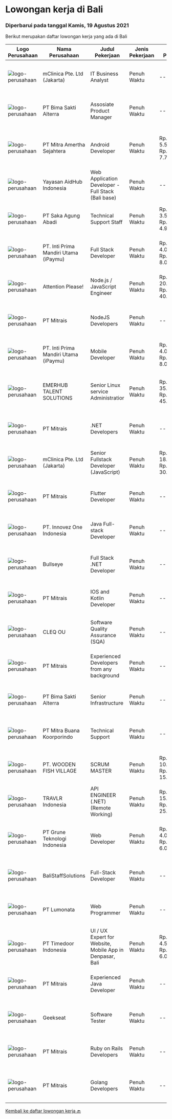 
  # Lowongan kerja di Bali

  ### Diperbarui pada tanggal Kamis, 19 Agustus 2021

  Berikut merupakan daftar lowongan kerja yang ada di Bali

  |Logo Perusahaan | Nama Perusahaan | Judul Pekerjaan | Jenis Pekerjaan | Gaji Pekerjaan | Lokasi | Deskripsi | Tanggal diunggah | Pranala |
  | -------------- | --------------- | --------------- | --------- | --------- | -------------- | ------- | ----------- | ----------- |
  |![logo-perusahaan](https://image-service-cdn.seek.com.au/7665bb5bd589f085f653b36d2f3cbccaf93e5953/ee4dce1061f3f616224767ad58cb2fc751b8d2dc)|mClinica Pte. Ltd (Jakarta)|IT Business Analyst|Penuh Waktu|---|Bali|mClinica is a fast-growing, venture backed, impact-driven technology organization whose mission is to build connect the world’s pharmacies and improve...|Selasa, 17 Agustus 2021|https://www.jobstreet.co.id/id/job/it-business-analyst-3602263?token=0~1a00ef89-7758-4f30-af07-7fe2e3551579&sectionRank=1&jobId=jobstreet-id-job-3602263|
|![logo-perusahaan](https://image-service-cdn.seek.com.au/3b449304b19b7a5909fe2d6166b69cb2e3dfc9ad/ee4dce1061f3f616224767ad58cb2fc751b8d2dc)|PT Bima Sakti Alterra|Assosiate Product Manager|Penuh Waktu|---|Denpasar|Job Description: Collaborate with UX team to ensure quality of the delivered product meet the good standard of design, user experience and features....|Rabu, 18 Agustus 2021|https://www.jobstreet.co.id/id/job/assosiate-product-manager-3596680?token=0~1a00ef89-7758-4f30-af07-7fe2e3551579&sectionRank=2&jobId=jobstreet-id-job-3596680|
|![logo-perusahaan](https://image-service-cdn.seek.com.au/36f0e259d21447326c545ed4ae03d7208f820c51/ee4dce1061f3f616224767ad58cb2fc751b8d2dc)|PT Mitra Amertha Sejahtera|Android Developer|Penuh Waktu|Rp. 5.500.000-Rp. 7.700.000|Jakarta Raya|Meval is looking for software engineer to help us make awesome, usable, and functional mobile application for our customer and sales team. You will...|Rabu, 18 Agustus 2021|https://www.jobstreet.co.id/id/job/android-developer-3595985?token=0~1a00ef89-7758-4f30-af07-7fe2e3551579&sectionRank=3&jobId=jobstreet-id-job-3595985|
|![logo-perusahaan](https://image-service-cdn.seek.com.au/9b692f209622949279e729a0faf85c537e22289b/ee4dce1061f3f616224767ad58cb2fc751b8d2dc)|Yayasan AidHub Indonesia|Web Application Developer - Full Stack (Bali base)|Penuh Waktu|---|Bali|Responsibilities: This role will report to the IT Manager Candidate must be able to manage the complete software development process of our platform...|Rabu, 18 Agustus 2021|https://www.jobstreet.co.id/id/job/web-application-developer-full-stack-bali-base-3592376?token=0~1a00ef89-7758-4f30-af07-7fe2e3551579&sectionRank=4&jobId=jobstreet-id-job-3592376|
|![logo-perusahaan](https://image-service-cdn.seek.com.au/b431eba4ca69990a517098dc7727c73e2517bdd4/ee4dce1061f3f616224767ad58cb2fc751b8d2dc)|PT Saka Agung Abadi|Technical Support Staff|Penuh Waktu|Rp. 3.500.000-Rp. 4.900.000|Denpasar|Kualifikasi :1. Memahami instalasi dan maintenance Server (Linux Server, Server Virtualization).2. Memiliki kemampuan untuk memperbaiki jaringan.3....|Senin, 16 Agustus 2021|https://www.jobstreet.co.id/id/job/technical-support-staff-3601666?token=0~1a00ef89-7758-4f30-af07-7fe2e3551579&sectionRank=5&jobId=jobstreet-id-job-3601666|
|![logo-perusahaan](https://image-service-cdn.seek.com.au/3cfcf3b08437c3b9e8bce9eefde4d326596fb58a/ee4dce1061f3f616224767ad58cb2fc751b8d2dc)|PT. Inti Prima Mandiri Utama (iPaymu)|Full Stack Developer|Penuh Waktu|Rp. 4.000.000-Rp. 8.000.000|Denpasar|Kami memerlukan Tim Full Stack Developer dengan kemampuan sebagai berikut:  Menguasai Laravel Framework Bisa bekerja dalam TIM Bisa bekerja dalam...|Selasa, 17 Agustus 2021|https://www.jobstreet.co.id/id/job/full-stack-developer-3591309?token=0~1a00ef89-7758-4f30-af07-7fe2e3551579&sectionRank=6&jobId=jobstreet-id-job-3591309|
|![logo-perusahaan](https://image-service-cdn.seek.com.au/978cfd1b2ac8a8b1bac0aa11650bb3f2383c8744/ee4dce1061f3f616224767ad58cb2fc751b8d2dc)|Attention Please!|Node.js / JavaScript Engineer|Penuh Waktu|Rp. 20.000.000-Rp. 40.000.000|Bali|Seniority: SeniorJob Type: Full TimeAs a JavaScript Backend Engineer, you will create scalable backend features according to user stories in the whole...|Rabu, 18 Agustus 2021|https://www.jobstreet.co.id/id/job/node-js-javascript-engineer-3592073?token=0~1a00ef89-7758-4f30-af07-7fe2e3551579&sectionRank=7&jobId=jobstreet-id-job-3592073|
|![logo-perusahaan](https://image-service-cdn.seek.com.au/969b0c47f133a1e0155056a5d964c63953dd6304/ee4dce1061f3f616224767ad58cb2fc751b8d2dc)|PT Mitrais|NodeJS Developers|Penuh Waktu|---|Bali|Build your Career with Mitrais! We're urgently looking for experienced NodeJS Developers to be part of our team for an immediate start.Our client is a...|Senin, 16 Agustus 2021|https://www.jobstreet.co.id/id/job/nodejs-developers-3601182?token=0~1a00ef89-7758-4f30-af07-7fe2e3551579&sectionRank=8&jobId=jobstreet-id-job-3601182|
|![logo-perusahaan](https://image-service-cdn.seek.com.au/3cfcf3b08437c3b9e8bce9eefde4d326596fb58a/ee4dce1061f3f616224767ad58cb2fc751b8d2dc)|PT. Inti Prima Mandiri Utama (iPaymu)|Mobile Developer|Penuh Waktu|Rp. 4.000.000-Rp. 8.000.000|Denpasar|Kami memerlukan Tim Developer dengan kemampuan sebagai berikut: Menguasai ReactNative Bisa bekerja dalam TIM Bisa bekerja dalam DEADLINE Supel &amp;...|Selasa, 17 Agustus 2021|https://www.jobstreet.co.id/id/job/mobile-developer-3591310?token=0~1a00ef89-7758-4f30-af07-7fe2e3551579&sectionRank=9&jobId=jobstreet-id-job-3591310|
|![logo-perusahaan](https://image-service-cdn.seek.com.au/956863e93e04787db617ea3231d4e0793b12d127/ee4dce1061f3f616224767ad58cb2fc751b8d2dc)|EMERHUB TALENT SOLUTIONS|Senior Linux service Administratior|Penuh Waktu|Rp. 35.000.000-Rp. 45.000.000|Seminyak|Our Client based in the UK, provide instant WordPress technical support. They also provide bespoke web hosting &amp; expert management for thousands...|Kamis, 19 Agustus 2021|https://www.jobstreet.co.id/id/job/senior-linux-service-administratior-3603618?token=0~1a00ef89-7758-4f30-af07-7fe2e3551579&sectionRank=10&jobId=jobstreet-id-job-3603618|
|![logo-perusahaan](https://image-service-cdn.seek.com.au/969b0c47f133a1e0155056a5d964c63953dd6304/ee4dce1061f3f616224767ad58cb2fc751b8d2dc)|PT Mitrais|.NET Developers|Penuh Waktu|---|Denpasar|Build your Career with Mitrais !  We're looking for experienced .NET Software Engineers to be part of our team.  What will you be doing ?  Coding high...|Senin, 16 Agustus 2021|https://www.jobstreet.co.id/id/job/net-developers-3601200?token=0~1a00ef89-7758-4f30-af07-7fe2e3551579&sectionRank=11&jobId=jobstreet-id-job-3601200|
|![logo-perusahaan](https://image-service-cdn.seek.com.au/7665bb5bd589f085f653b36d2f3cbccaf93e5953/ee4dce1061f3f616224767ad58cb2fc751b8d2dc)|mClinica Pte. Ltd (Jakarta)|Senior Fullstack Developer (JavaScript)|Penuh Waktu|Rp. 18.000.000-Rp. 30.000.000|Bali|mClinica is hiring for a Senior Fullstack Developer to serve our clients in Southeast Asia and support our growth regionally and globally. We are...|Rabu, 18 Agustus 2021|https://www.jobstreet.co.id/id/job/senior-fullstack-developer-javascript-3596671?token=0~1a00ef89-7758-4f30-af07-7fe2e3551579&sectionRank=12&jobId=jobstreet-id-job-3596671|
|![logo-perusahaan](https://image-service-cdn.seek.com.au/969b0c47f133a1e0155056a5d964c63953dd6304/ee4dce1061f3f616224767ad58cb2fc751b8d2dc)|PT Mitrais|Flutter Developer|Penuh Waktu|---|Bali|Build your Career with Mitrais !  We're looking for experienced Flutter Developer to be part of our team. What will you be doing?  Liase with...|Senin, 16 Agustus 2021|https://www.jobstreet.co.id/id/job/flutter-developer-3601166?token=0~1a00ef89-7758-4f30-af07-7fe2e3551579&sectionRank=13&jobId=jobstreet-id-job-3601166|
|![logo-perusahaan](https://image-service-cdn.seek.com.au/b298687ae02f9798573838624580ad51c34fe2f1/ee4dce1061f3f616224767ad58cb2fc751b8d2dc)|PT. Innovez One Indonesia|Java Full-stack Developer|Penuh Waktu|---|Jakarta Raya|We are looking for a dynamic and talented Java Full Stack Developer with strong OOAD background to join our global team. You will work in a SCRUM team...|Selasa, 17 Agustus 2021|https://www.jobstreet.co.id/id/job/java-full-stack-developer-3602285?token=0~1a00ef89-7758-4f30-af07-7fe2e3551579&sectionRank=14&jobId=jobstreet-id-job-3602285|
|![logo-perusahaan](https://image-service-cdn.seek.com.au/bbf2137c41f12d6e9394eaecc245409d87abbbf0/ee4dce1061f3f616224767ad58cb2fc751b8d2dc)|Bullseye|Full Stack .NET Developer|Penuh Waktu|---|Bali|The support &amp; site reliability engineer (SSRE) – the position was established to support the software development and improvement of our platform...|Selasa, 17 Agustus 2021|https://www.jobstreet.co.id/id/job/full-stack-net-developer-3602408?token=0~1a00ef89-7758-4f30-af07-7fe2e3551579&sectionRank=15&jobId=jobstreet-id-job-3602408|
|![logo-perusahaan](https://image-service-cdn.seek.com.au/969b0c47f133a1e0155056a5d964c63953dd6304/ee4dce1061f3f616224767ad58cb2fc751b8d2dc)|PT Mitrais|IOS and Kotlin Developer|Penuh Waktu|---|Bali|Build your Career with Mitrais !  We're looking for experienced iOS and Kotlin Developer to be part of our team. What will you be doing?  Liase with...|Senin, 16 Agustus 2021|https://www.jobstreet.co.id/id/job/ios-and-kotlin-developer-3601171?token=0~1a00ef89-7758-4f30-af07-7fe2e3551579&sectionRank=16&jobId=jobstreet-id-job-3601171|
|![logo-perusahaan](https://image-service-cdn.seek.com.au/83f6c0a379be672bd3733ebae34ee48ae48afc54/ee4dce1061f3f616224767ad58cb2fc751b8d2dc)|CLEQ OU|Software Quality Assurance (SQA)|Penuh Waktu|---|Badung|About ItsavirusItsavirus is a software company with offices in Bali, Singapore and Amsterdam. With a relative small group of people, we work on great...|Sabtu, 14 Agustus 2021|https://www.jobstreet.co.id/id/job/software-quality-assurance-sqa-3593883?token=0~1a00ef89-7758-4f30-af07-7fe2e3551579&sectionRank=17&jobId=jobstreet-id-job-3593883|
|![logo-perusahaan](https://image-service-cdn.seek.com.au/969b0c47f133a1e0155056a5d964c63953dd6304/ee4dce1061f3f616224767ad58cb2fc751b8d2dc)|PT Mitrais|Experienced Developers from any background|Penuh Waktu|---|Bali|Build your Career with Mitrais !  We're looking for experienced Software Engineers from any background to be part of our team.  What will you...|Senin, 16 Agustus 2021|https://www.jobstreet.co.id/id/job/experienced-developers-from-any-background-3601164?token=0~1a00ef89-7758-4f30-af07-7fe2e3551579&sectionRank=18&jobId=jobstreet-id-job-3601164|
|![logo-perusahaan](https://image-service-cdn.seek.com.au/3b449304b19b7a5909fe2d6166b69cb2e3dfc9ad/ee4dce1061f3f616224767ad58cb2fc751b8d2dc)|PT Bima Sakti Alterra|Senior Infrastructure|Penuh Waktu|---|Denpasar|Job Description Bekerja di environment TI multi user untuk mengelola aplikasi, database, server, server file, jaringan, penyimpanan data dan...|Minggu, 15 Agustus 2021|https://www.jobstreet.co.id/id/job/senior-infrastructure-3595235?token=0~1a00ef89-7758-4f30-af07-7fe2e3551579&sectionRank=19&jobId=jobstreet-id-job-3595235|
|![logo-perusahaan](https://image-service-cdn.seek.com.au/f239709d655cb2106929c841dd2b71edd206015d/ee4dce1061f3f616224767ad58cb2fc751b8d2dc)|PT Mitra Buana Koorporindo|Technical Support|Penuh Waktu|---|Sulawesi Tenggara|Maksimal 35 tahun Pendidikan Minimal SMK / D3 / S1 Teknik Informatika/ Jaringan / Elektro Memiliki pengetahuan tentang Hardware &amp; Software system,...|Jumat, 13 Agustus 2021|https://www.jobstreet.co.id/id/job/technical-support-3600154?token=0~1a00ef89-7758-4f30-af07-7fe2e3551579&sectionRank=20&jobId=jobstreet-id-job-3600154|
|![logo-perusahaan](https://image-service-cdn.seek.com.au/6f2d4bb0fdf84b817cd6a63e97b1236b16f643ef/ee4dce1061f3f616224767ad58cb2fc751b8d2dc)|PT. WOODEN FISH VILLAGE|SCRUM MASTER|Penuh Waktu|Rp. 10.000.000-Rp. 15.000.000|Bali|Manage each project’s scope and timeline Coordinate sprints, retrospective meetings and daily stand-ups Coach team members in Agile frameworks...|Jumat, 13 Agustus 2021|https://www.jobstreet.co.id/id/job/scrum-master-3588612?token=0~1a00ef89-7758-4f30-af07-7fe2e3551579&sectionRank=21&jobId=jobstreet-id-job-3588612|
|![logo-perusahaan](https://image-service-cdn.seek.com.au/0b12a742ea945bde3fd751c06ca5f47bb2053690/ee4dce1061f3f616224767ad58cb2fc751b8d2dc)|TRAVLR Indonesia|API ENGINEER (.NET) (Remote Working)|Penuh Waktu|Rp. 15.000.000-Rp. 25.000.000|Bali|API ENGINEER (.NET)As an API engineer, you will be responsible for the analysis, design, testing, development, and maintenance of best in class...|Minggu, 15 Agustus 2021|https://www.jobstreet.co.id/id/job/api-engineer-net-remote-working-3594741?token=0~1a00ef89-7758-4f30-af07-7fe2e3551579&sectionRank=22&jobId=jobstreet-id-job-3594741|
|![logo-perusahaan](https://image-service-cdn.seek.com.au/bce4433421cbd6d3fbcd407460c54cc5d2693753/ee4dce1061f3f616224767ad58cb2fc751b8d2dc)|PT Grune Teknologi Indonesia|Web Developer|Penuh Waktu|Rp. 4.000.000-Rp. 6.000.000|Denpasar|Job Descriptions: Write programming code, either from scratch or adapting from other source code to meet business requirements. Candidates can choose...|Sabtu, 14 Agustus 2021|https://www.jobstreet.co.id/id/job/web-developer-3589792?token=0~1a00ef89-7758-4f30-af07-7fe2e3551579&sectionRank=23&jobId=jobstreet-id-job-3589792|
|![logo-perusahaan](https://us.123rf.com/450wm/pavelstasevich/pavelstasevich1811/pavelstasevich181101027/112815900-stock-vector-no-image-available-icon-flat-vector.jpg?ver=6)|BaliStaffSolutions|Full-Stack Developer|Penuh Waktu|---|Bali|An international payment platform is looking for an experienced Full-Stack Developer (Bali based, full-time).Responsibilities:·      HTML Front-End...|Jumat, 13 Agustus 2021|https://www.jobstreet.co.id/id/job/full-stack-developer-3599807?token=0~1a00ef89-7758-4f30-af07-7fe2e3551579&sectionRank=24&jobId=jobstreet-id-job-3599807|
|![logo-perusahaan](https://image-service-cdn.seek.com.au/3de98e9c9215f2393d4c138e6c0f5f1400933fcb/ee4dce1061f3f616224767ad58cb2fc751b8d2dc)|PT Lumonata|Web Programmer|Penuh Waktu|---|Badung|Lumonata are an independent design and development studio based in Bali that provides services in the field of website design, website...|Jumat, 13 Agustus 2021|https://www.jobstreet.co.id/id/job/web-programmer-3588179?token=0~1a00ef89-7758-4f30-af07-7fe2e3551579&sectionRank=25&jobId=jobstreet-id-job-3588179|
|![logo-perusahaan](https://image-service-cdn.seek.com.au/9f2111bf08df94f0ea97d6b9f360a4952c081dc6/ee4dce1061f3f616224767ad58cb2fc751b8d2dc)|PT Timedoor Indonesia|UI / UX Expert for Website, Mobile App in Denpasar, Bali|Penuh Waktu|Rp. 4.500.000-Rp. 6.000.000|Bali|If you want to grow up yourself, Timedoor is one of the best places for your career. Our team has come from various culture and lead by Japanese CEO....|Minggu, 15 Agustus 2021|https://www.jobstreet.co.id/id/job/ui-ux-expert-for-website-mobile-app-in-denpasar-bali-3588967?token=0~1a00ef89-7758-4f30-af07-7fe2e3551579&sectionRank=26&jobId=jobstreet-id-job-3588967|
|![logo-perusahaan](https://image-service-cdn.seek.com.au/969b0c47f133a1e0155056a5d964c63953dd6304/ee4dce1061f3f616224767ad58cb2fc751b8d2dc)|PT Mitrais|Experienced Java Developer|Penuh Waktu|---|Bali|Build your Career with Mitrais!  We have clients who are urgently looking for Experienced Java developers for an immediate start. What will you be...|Senin, 16 Agustus 2021|https://www.jobstreet.co.id/id/job/experienced-java-developer-3601163?token=0~1a00ef89-7758-4f30-af07-7fe2e3551579&sectionRank=27&jobId=jobstreet-id-job-3601163|
|![logo-perusahaan](https://image-service-cdn.seek.com.au/a94166d692fda70a364e9d5191d7ced8a65f1597/ee4dce1061f3f616224767ad58cb2fc751b8d2dc)|Geekseat|Software Tester|Penuh Waktu|---|Bali|We’re looking for an experienced Software Tester to join our Awesome Engineering Team at Bali or Bandung (WFH until further notice).As a Software...|Kamis, 12 Agustus 2021|https://www.jobstreet.co.id/id/job/software-tester-3598906?token=0~1a00ef89-7758-4f30-af07-7fe2e3551579&sectionRank=28&jobId=jobstreet-id-job-3598906|
|![logo-perusahaan](https://image-service-cdn.seek.com.au/969b0c47f133a1e0155056a5d964c63953dd6304/ee4dce1061f3f616224767ad58cb2fc751b8d2dc)|PT Mitrais|Ruby on Rails Developers|Penuh Waktu|---|Bali|Build your Career with Mitrais ! We're urgently looking for experienced Ruby On Rails  Developers to be part of our team for an immediate...|Kamis, 12 Agustus 2021|https://www.jobstreet.co.id/id/job/ruby-on-rails-developers-3598722?token=0~1a00ef89-7758-4f30-af07-7fe2e3551579&sectionRank=29&jobId=jobstreet-id-job-3598722|
|![logo-perusahaan](https://image-service-cdn.seek.com.au/969b0c47f133a1e0155056a5d964c63953dd6304/ee4dce1061f3f616224767ad58cb2fc751b8d2dc)|PT Mitrais|Golang Developers|Penuh Waktu|---|Bali|Build your Career with Mitrais!We're looking for experienced Golang Developers to be part of our team. What will you be doing? Liaising with...|Kamis, 12 Agustus 2021|https://www.jobstreet.co.id/id/job/golang-developers-3587780?token=0~1a00ef89-7758-4f30-af07-7fe2e3551579&sectionRank=30&jobId=jobstreet-id-job-3587780|


  [Kembali ke daftar lowongan kerja 🔙](../README.md#daftar-lowongan-kerja)
  